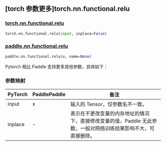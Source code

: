 ## [torch 参数更多]torch.nn.functional.relu

### [torch.nn.functional.relu](https://pytorch.org/docs/stable/generated/torch.nn.functional.relu.html#torch.nn.functional.relu)

```python
torch.nn.functional.relu(input, inplace=False)
```

### [paddle.nn.functional.relu](https://www.paddlepaddle.org.cn/documentation/docs/zh/api/paddle/nn/functional/relu_cn.html)

```python
paddle.nn.functional.relu(x, name=None)
```

Pytorch 相比 Paddle 支持更多其他参数，具体如下：

### 参数映射

| PyTorch | PaddlePaddle | 备注                                                                                                            |
| ------- | ------------ | --------------------------------------------------------------------------------------------------------------- |
| input   | x            | 输入的 Tensor，仅参数名不一致。                                                                                 |
| inplace | -            | 表示在不更改变量的内存地址的情况下，直接修改变量的值，Paddle 无此参数，一般对网络训练结果影响不大，可直接删除。 |
